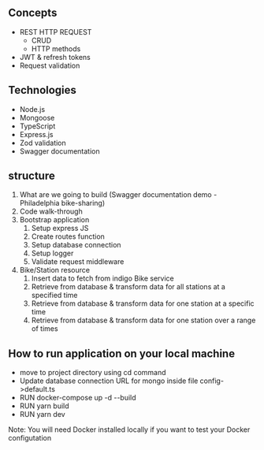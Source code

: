 ## Concepts
* REST HTTP REQUEST
    * CRUD
    * HTTP methods
* JWT & refresh tokens
* Request validation
## Technologies
* Node.js
* Mongoose
* TypeScript
* Express.js 
* Zod validation
* Swagger documentation 

##  structure
1. What are we going to build (Swagger documentation demo - Philadelphia bike-sharing)
2. Code walk-through
3. Bootstrap application
   1. Setup express JS
   2. Create routes function
   3. Setup database connection
   4. Setup logger
   5. Validate request middleware
4. Bike/Station resource
   1. Insert data to fetch from indigo Bike service
   2. Retrieve from database & transform data for  all stations at a specified time
   3. Retrieve from database & transform data for one station at a specific time
   4. Retrieve from database & transform data for one station over a range of times

## How to run application on your local machine
* move to project directory using cd command 
* Update database connection URL for mongo inside file config->default.ts
* RUN docker-compose up -d --build
* RUN  yarn build
* RUN  yarn dev

Note: You will need Docker installed locally if you want to test your Docker configutation


